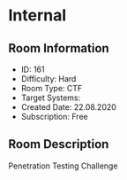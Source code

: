 ﻿# Internal

## Room Information
- ID: 161
- Difficulty: Hard
- Room Type: CTF
- Target Systems: 
- Created Date: 22.08.2020
- Subscription: Free

## Room Description
Penetration Testing Challenge

